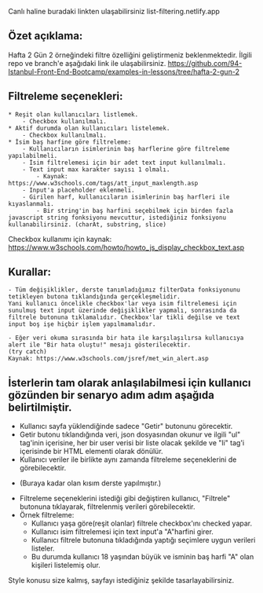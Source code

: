 Canlı haline buradaki linkten ulaşabilirsiniz list-filtering.netlify.app
## Özet açıklama:
Hafta 2 Gün 2 örneğindeki filtre özelliğini geliştirmeniz beklenmektedir.
İlgili repo ve branch'e aşağıdaki link ile ulaşabilirsiniz.
https://github.com/94-Istanbul-Front-End-Bootcamp/examples-in-lessons/tree/hafta-2-gun-2

## Filtreleme seçenekleri: 
    * Reşit olan kullanıcıları listlemek.
        - Checkbox kullanılmalı.
    * Aktif durumda olan kullanıcıları listelemek.
        - Checkbox kullanılmalı.
    * İsim baş harfine göre filtreleme: 
        - Kullanıcıların isimlerinin baş harflerine göre filtreleme yapılabilmeli.
        - İsim filtrelemesi için bir adet text input kullanılmalı.
        - Text input max karakter sayısı 1 olmalı.
            - Kaynak: https://www.w3schools.com/tags/att_input_maxlength.asp
        - Input'a placeholder eklenmeli.
        - Girilen harf, kullanıcıların isimlerinin baş harfleri ile kıyaslanmalı.
            - Bir string'in baş harfini seçebilmek için birden fazla javascript string fonksiyonu mevcuttur, istediğiniz fonksiyonu kullanabilirsiniz. (charAt, substring, slice)

Checkbox kullanımı için kaynak: 
https://www.w3schools.com/howto/howto_js_display_checkbox_text.asp

## Kurallar:
    - Tüm değişiklikler, derste tanımladığımız filterData fonksiyonunu tetikleyen butona tıklandığında gerçekleşmelidir.
    Yani kullanıcı öncelikle checkbox'lar veya isim filtrelemesi için sunulmuş text input üzerinde değişiklikler yapmalı, sonrasında da filtrele butonuna tıklamalıdır. Checkbox'lar tikli değilse ve text input boş işe hiçbir işlem yapılmamalıdır.

    - Eğer veri okuma sırasında bir hata ile karşılaşılırsa kullanıcıya alert ile "Bir hata oluştu!" mesajı gösterilecektir.
    (try catch)
    Kaynak: https://www.w3schools.com/jsref/met_win_alert.asp

## İsterlerin tam olarak anlaşılabilmesi için kullanıcı gözünden bir senaryo adım adım aşağıda belirtilmiştir.
- Kullanıcı sayfa yüklendiğinde sadece "Getir" butonunu görecektir.
- Getir butonu tıklandığında veri, json dosyasından okunur ve ilgili "ul" tag'inin içerisine, her bir user verisi bir liste olacak şekilde ve "li" tag'i içerisinde bir HTML elementi olarak dönülür.
- Kullanıcı veriler ile birlikte aynı zamanda filtreleme seçeneklerini de görebilecektir.
* (Buraya kadar olan kısım derste yapılmıştır.)
- Filtreleme seçeneklerini istediği gibi değiştiren kullanıcı, "Filtrele" butonuna tıklayarak, filtrelenmiş verileri görebilecektir.
- Örnek filtreleme: 
    - Kullanıcı yaşa göre(reşit olanlar) filtrele checkbox'ını     checked yapar.
    - Kullanıcı isim filtrelemesi için text input'a "A"harfini    girer.
    - Kullanıcı filtrele butonuna tıkladığında yaptığı seçimlere   uygun verileri listeler.
    - Bu durumda kullanıcı 18 yaşından büyük ve isminin baş harfi "A"    olan kişileri listelemiş olur.


Style konusu size kalmış, sayfayı istediğiniz şekilde tasarlayabilirsiniz.
